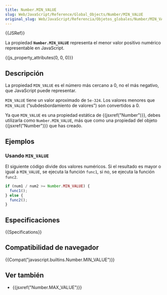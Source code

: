 ```yaml
---
title: Number.MIN_VALUE
slug: Web/JavaScript/Reference/Global_Objects/Number/MIN_VALUE
original_slug: Web/JavaScript/Referencia/Objetos_globales/Number/MIN_VALUE
---
```


{{JSRef}}

La propiedad **`Number.MIN_VALUE`** representa el menor valor positivo numérico representable en JavaScript.

{{js_property_attributes(0, 0, 0)}}

## Descripción

La propiedad `MIN_VALUE` es el número más cercano a 0, no el más negativo, que JavaScript puede representar.

`MIN_VALUE` tiene un valor aproximado de `5e-324`. Los valores menores que `MIN_VALUE` (“subdesbordamiento de valores”) son convertidos a 0.

Ya que `MIN_VALUE` es una propiedad estática de {{jsxref("Number")}}, debes utilizarla como `Number.MIN_VALUE`, más que como una propiedad del objeto {{jsxref("Number")}} que has creado.

## Ejemplos

### Usando `MIN_VALUE`

El siguiente código divide dos valores numéricos. Si el resultado es mayor o igual a `MIN_VALUE`, se ejecuta la función `func1`, si no, se ejecuta la función `func2`.

```js
if (num1 / num2 >= Number.MIN_VALUE) {
  func1();
} else {
  func2();
}
```

## Especificaciones

{{Specifications}}

## Compatibilidad de navegador

{{Compat("javascript.builtins.Number.MIN_VALUE")}}

## Ver también

- {{jsxref("Number.MAX_VALUE")}}
